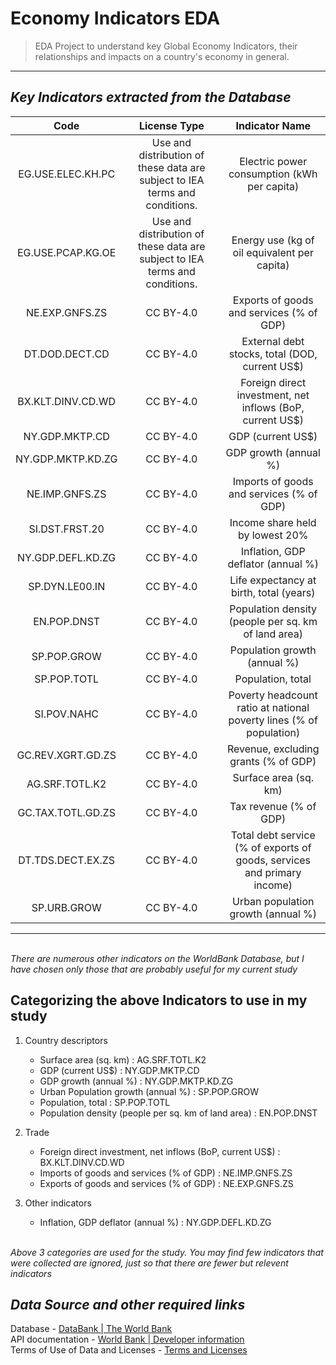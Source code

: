 # **Economy Indicators EDA**

>EDA Project to understand key Global Economy Indicators, their relationships and impacts on a country's economy in general.
---
## *Key Indicators extracted from the Database*
|	Code |	License Type |	Indicator Name |
|	:--: | :-----------: |	:------------: |
|EG.USE.ELEC.KH.PC	|Use and distribution of these data are subject to IEA terms and conditions.|	Electric power consumption (kWh per capita)|
|EG.USE.PCAP.KG.OE	|Use and distribution of these data are subject to IEA terms and conditions.|	Energy use (kg of oil equivalent per capita)|
|NE.EXP.GNFS.ZS	|CC BY-4.0|	Exports of goods and services (% of GDP)|
|DT.DOD.DECT.CD	|CC BY-4.0|	External debt stocks, total (DOD, current US$)|
|BX.KLT.DINV.CD.WD	|CC BY-4.0|	Foreign direct investment, net inflows (BoP, current US$)|
|NY.GDP.MKTP.CD |CC BY-4.0|	GDP (current US$)|
|NY.GDP.MKTP.KD.ZG	|CC BY-4.0|	GDP growth (annual %)|
|NE.IMP.GNFS.ZS |CC BY-4.0|	Imports of goods and services (% of GDP)|
|SI.DST.FRST.20	|CC BY-4.0|	Income share held by lowest 20%|
|NY.GDP.DEFL.KD.ZG	|CC BY-4.0|	Inflation, GDP deflator (annual %)|
|SP.DYN.LE00.IN	|CC BY-4.0|	Life expectancy at birth, total (years)|
|EN.POP.DNST	|CC BY-4.0|	Population density (people per sq. km of land area)|
|SP.POP.GROW	|CC BY-4.0|	Population growth (annual %)|
|SP.POP.TOTL	|CC BY-4.0|	Population, total|
|SI.POV.NAHC	|CC BY-4.0|	Poverty headcount ratio at national poverty lines (% of population)|
|GC.REV.XGRT.GD.ZS	|CC BY-4.0|	Revenue, excluding grants (% of GDP)|
|AG.SRF.TOTL.K2	|CC BY-4.0|	Surface area (sq. km)|
|GC.TAX.TOTL.GD.ZS	|CC BY-4.0|	Tax revenue (% of GDP)|
|DT.TDS.DECT.EX.ZS	|CC BY-4.0|	Total debt service (% of exports of goods, services and primary income)|
|SP.URB.GROW	|CC BY-4.0|	Urban population growth (annual %)|
---
<br/>*There are numerous other indicators on the WorldBank Database, but I have chosen only those that are probably useful for my current study*
 
## Categorizing the above Indicators to use in my study
1. Country descriptors
    - Surface area (sq. km) : AG.SRF.TOTL.K2
    - GDP (current US$) : NY.GDP.MKTP.CD
    - GDP growth (annual %) : NY.GDP.MKTP.KD.ZG
    - Urban Population growth (annual %) : SP.POP.GROW
    - Population, total : SP.POP.TOTL
    - Population density (people per sq. km of land area) : EN.POP.DNST

3. Trade 
    - Foreign direct investment, net inflows (BoP, current US$) : BX.KLT.DINV.CD.WD
    - Imports of goods and services (% of GDP) : NE.IMP.GNFS.ZS
    - Exports of goods and services (% of GDP) : NE.EXP.GNFS.ZS

4. Other indicators
    - Inflation, GDP deflator (annual %) : NY.GDP.DEFL.KD.ZG

<br/>*Above 3 categories are used for the study. You may find few indicators that were collected are ignored, just so that there are fewer but relevent indicators*

## *Data Source and other required links*
Database - [DataBank | The World Bank](https://data.worldbank.org/) 
<br/>API documentation - [World Bank | Developer information](https://datahelpdesk.worldbank.org/knowledgebase/topics/125589)
<br/>Terms of Use of Data and Licenses - [Terms and Licenses](https://www.worldbank.org/en/about/legal/terms-of-use-for-datasets)
